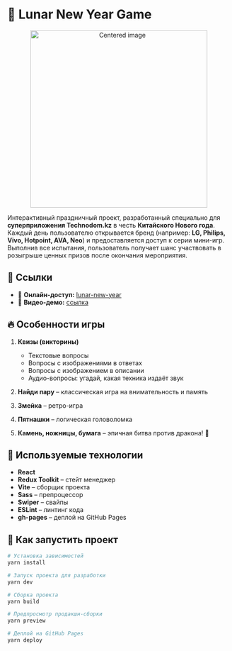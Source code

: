 # 🧧 Lunar New Year Game

<p align="center">
  <img src="public/ezgif-7a6622467b5028.gif" alt="Centered image" height="400"/>
</p>

Интерактивный праздничный проект, разработанный специально для **суперприложения Technodom.kz** в честь **Китайского Нового года**.  
Каждый день пользователю открывается бренд (например: **LG, Philips, Vivo, Hotpoint, AVA, Neo**) и предоставляется доступ к серии мини-игр. Выполнив все испытания, пользователь получает шанс участвовать в розыгрыше ценных призов после окончания мероприятия.

## 🔗 Ссылки

- 📱 **Онлайн-доступ:** [lunar-new-year](https://zaobaoo.github.io/lunar-new-year)
- 🎥 **Видео-демо:** [ссылка](https://zaobaoo.github.io/demo-pages/chinese-new-year.html)

## 🔥 Особенности игры

1. **Квизы (викторины)**  
   - Текстовые вопросы  
   - Вопросы с изображениями в ответах  
   - Вопросы с изображением в описании  
   - Аудио-вопросы: угадай, какая техника издаёт звук

2. **Найди пару** – классическая игра на внимательность и память 
3. **Змейка** – ретро-игра
4. **Пятнашки** – логическая головоломка  
5. **Камень, ножницы, бумага** – эпичная битва против дракона! 🐉

## 🧪 Используемые технологии

- **React**
- **Redux Toolkit** – стейт менеджер
- **Vite** – сборщик проекта
- **Sass** – препроцессор
- **Swiper** – свайпы
- **ESLint** – линтинг кода
- **gh-pages** – деплой на GitHub Pages

## 🚀 Как запустить проект

```bash
# Установка зависимостей
yarn install

# Запуск проекта для разработки
yarn dev

# Сборка проекта
yarn build

# Предпросмотр продакшн-сборки
yarn preview

# Деплой на GitHub Pages
yarn deploy
